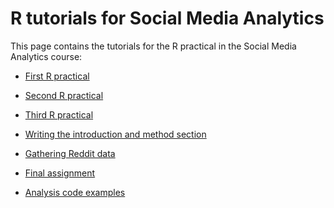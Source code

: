 R tutorials for Social Media Analytics
============

This page contains the tutorials for the R practical in the Social Media Analytics course:

* [First R practical](https://htmlpreview.github.io/?https://github.com/kasperwelbers/R_for_SMA/blob/master/tutorials/Introduction_to_R.html)
* [Second R practical](https://htmlpreview.github.io/?https://github.com/kasperwelbers/R_for_SMA/blob/master/tutorials/Text_analysis_in_R.html)
* [Third R practical](https://htmlpreview.github.io/?https://github.com/kasperwelbers/R_for_SMA/blob/master/tutorials/machine-learning.html)

* [Writing the introduction and method section](https://htmlpreview.github.io/?https://github.com/kasperwelbers/R_for_SMA/blob/master/tutorials/writing_introduction_method.html)
* [Gathering Reddit data](https://htmlpreview.github.io/?https://github.com/kasperwelbers/R_for_SMA/blob/master/tutorials/Project_data_gathering.html)
* [Final assignment](https://docs.google.com/document/d/1pXhcykDuJbq5F_w8yi3RmcoRkKzAPnEsgL7MrzvfOrM/edit?usp=sharing)
* [Analysis code examples](https://htmlpreview.github.io/?https://github.com/kasperwelbers/R_for_SMA/blob/master/tutorials/analysis_code_templates.html)

